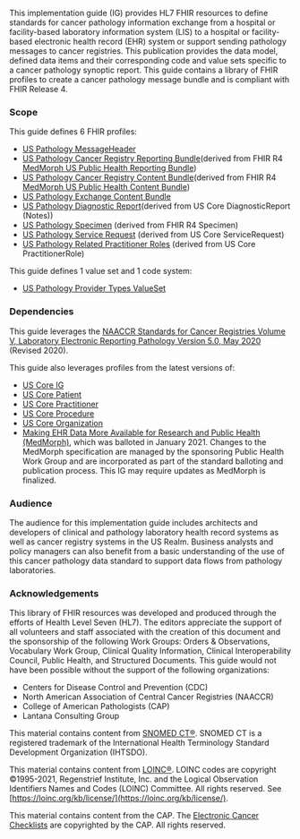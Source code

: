 This implementation guide (IG) provides HL7 FHIR resources to define standards for cancer pathology information exchange from a hospital or facility-based laboratory information system (LIS) to a hospital or facility-based electronic health record (EHR) system or support sending pathology messages to cancer registries. This publication provides the data model, defined data items and their corresponding code and value sets specific to a cancer pathology synoptic report. This guide contains a library of FHIR profiles to create a cancer pathology message bundle and is compliant with FHIR Release 4.

### Scope
This guide defines 6 FHIR profiles:
* [US Pathology MessageHeader](http://build.fhir.org/ig/HL7/ig/HL7/cancer-reporting/StructureDefinition-us-pathology-message-header.html)
* [US Pathology Cancer Registry Reporting Bundle](http://build.fhir.org/ig/HL7/cancer-reporting/StructureDefinition/us-pathology-reporting-bundle)(derived from FHIR R4 [MedMorph US Public Health Reporting Bundle](http://build.fhir.org/ig/HL7/medmorph/StructureDefinition/us-ph-reporting-bundle))
* [US Pathology Cancer Registry Content Bundle](http://build.fhir.org/ig/HL7/cancer-reporting/StructureDefinition/us-pathology-content-bundle)(derived from FHIR R4 [MedMorph US Public Health Content Bundle](http://build.fhir.org/ig/HL7/medmorph/StructureDefinition/us-ph-content-bundle))
* [US Pathology Exchange Content Bundle](http://build.fhir.org/ig/HL7/cancer-reporting/StructureDefinition/us-pathology-exchange-bundle)
* [US Pathology Diagnostic Report](http://build.fhir.org/ig/HL7/cancer-reporting/StructureDefinition-us-pathology-diagnostic-report.html)(derived from US Core DiagnosticReport (Notes))
* [US Pathology Specimen](http://build.fhir.org/ig/HL7/cancer-reporting/StructureDefinition-us-pathology-specimen.html) (derived from FHIR R4 Specimen)
* [US Pathology Service Request](http://build.fhir.org/ig/HL7/cancer-reporting/StructureDefinition-us-pathology-service-request.html) (derived from US Core ServiceRequest)
* [US Pathology Related Practitioner Roles](http://build.fhir.org/ig/HL7/cancer-reporting/StructureDefinition-us-pathology-related-practitioner-role.html) (derived from US Core PractitionerRole)

This guide defines 1 value set and 1 code system:
* [US Pathology Provider Types ValueSet](http://build.fhir.org/ig/HL7/cancer-reporting/ValueSet-us-pathology-provider-types.html)

### Dependencies
This guide leverages the [NAACCR Standards for Cancer Registries Volume V, Laboratory Electronic Reporting Pathology Version 5.0, May 2020](https://www.naaccr.org/wp-content/uploads/2020/07/NAACCR-Vol-V_Revised_20200720.pdf) (Revised 2020).

This guide also leverages profiles from the latest versions of:
* [US Core IG](http://build.fhir.org/ig/HL7/core/index.html)
* [US Core Patient](http://build.fhir.org/ig/HL7/core/StructureDefinition-us-core-patient.html) 
* [US Core Practitioner](http://build.fhir.org/ig/HL7/core/StructureDefinition-us-core-practitioner.html)
* [US Core Procedure](http://build.fhir.org/ig/HL7/core/StructureDefinition-us-core-procedure.html)
* [US Core Organization](http://build.fhir.org/ig/HL7/core/StructureDefinition-us-core-organization.html)
* [Making EHR Data More Available for Research and Public Health (MedMorph)](http://hl7.org/fhir/us/medmorph/2022Jan/), which was balloted in January 2021. Changes to the MedMorph specification are managed by the sponsoring Public Health Work Group and are incorporated as part of the standard balloting and publication process. This IG may require updates as MedMorph is finalized. 

### Audience
The audience for this implementation guide includes architects and developers of clinical and pathology laboratory health record systems as well as cancer registry systems in the US Realm. Business analysts and policy managers can also benefit from a basic understanding of the use of this cancer pathology data standard to support data flows from pathology laboratories.

### Acknowledgements
This library of FHIR resources was developed and produced through the efforts of Health Level Seven (HL7). The editors appreciate the support of all volunteers and staff associated with the creation of this document and the sponsorship of the following Work Groups: Orders & Observations, Vocabulary Work Group, Clinical Quality Information, Clinical Interoperability Council, Public Health, and Structured Documents. This guide would not have been possible without the support of the following organizations:
* Centers for Disease Control and Prevention (CDC)
* North American Association of Central Cancer Registries (NAACCR)
* College of American Pathologists (CAP)
* Lantana Consulting Group

This material contains content from [SNOMED CT®](http://snomed.info/sct/731000124108). SNOMED CT is a registered trademark of the International Health Terminology Standard Development Organization (IHTSDO).

This material contains content from [LOINC®](http://loinc.org). LOINC codes are copyright ©1995-2021, Regenstrief Institute, Inc. and the Logical Observation Identifiers Names and Codes (LOINC) Committee. All rights reserved. See [https://loinc.org/kb/license/](https://loinc.org/kb/license/).

This material contains content from the CAP. The [Electronic Cancer Checklists](https://www.cap.org/laboratory-improvement/proficiency-testing/cap-ecc) are copyrighted by the CAP. All rights reserved.